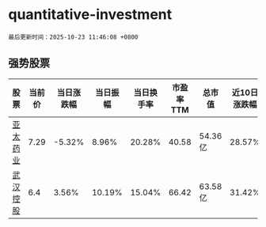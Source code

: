 # quantitative-investment

`最后更新时间：2025-10-23 11:46:08 +0800`

## 强势股票

|股票|当前价|当日涨跌幅|当日振幅|当日换手率|市盈率TTM|总市值|近10日涨跌幅|
|----|----|----|----|----|----|----|----|
|[亚太药业](https://xueqiu.com/S/SZ002370)|7.29|-5.32%|8.96%|20.28%|40.58|54.36亿|28.57%|
|[武汉控股](https://xueqiu.com/S/SH600168)|6.4|3.56%|10.19%|15.04%|66.42|63.58亿|31.42%|
